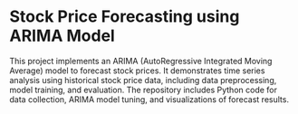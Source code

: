 # Stock Price Forecasting using ARIMA Model


This project implements an ARIMA (AutoRegressive Integrated Moving Average) model to forecast stock prices. It demonstrates time series analysis using historical stock price data, including data preprocessing, model training, and evaluation. The repository includes Python code for data collection, ARIMA model tuning, and visualizations of forecast results.


